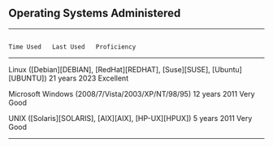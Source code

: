 ## Operating Systems Administered

----------------------------------------------------------------------------- ------------ ------------ --------------------
                                                                                Time Used   Last Used   Proficiency
----------------------------------------------------------------------------- ------------ ------------ --------------------
Linux ([Debian][DEBIAN], [RedHat][REDHAT], [Suse][SUSE], [Ubuntu][UBUNTU])      21 years     2023       Excellent

Microsoft Windows (2008/7/Vista/2003/XP/NT/98/95)                               12 years     2011       Very Good

UNIX ([Solaris][SOLARIS], [AIX][AIX], [HP-UX][HPUX])                             5 years     2011       Very Good
----------------------------------------------------------------------------- ------------ ------------ --------------------
